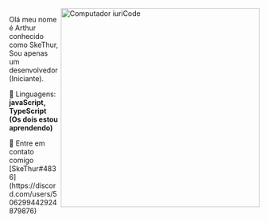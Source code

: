 <img src="https://raw.githubusercontent.com/MicaelliMedeiros/micaellimedeiros/master/image/computer-illustration.png" min-width="400px" max-width="400px" width="400px" align="right" alt="Computador iuriCode">

<p align="left"> 
  Olá meu nome é Arthur conhecido como SkeThur, Sou apenas um desenvolvedor(Iniciante).
</p>

<p align="left">
  🦄 Linguagens: <strong>javaScript, TypeScript (Os dois estou aprendendo)</strong>
</p>

<p align="left">
  💌 Entre em contato comigo [SkeThur#4836](https://discord.com/users/506299442924879876)
</p>
